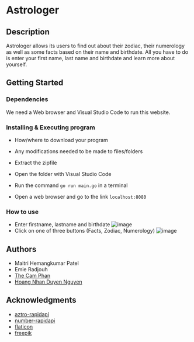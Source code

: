 # Astrologer

## Description

Astrologer allows its users to find out about their zodiac, their numerology as well as some facts based on their name and birthdate. All you have to do is enter your first name, last name and birthdate and learn more about yourself.

## Getting Started

### Dependencies

We need a Web browser and Visual Studio Code to run this website.

### Installing & Executing program

* How/where to download your program
* Any modifications needed to be made to files/folders

* Extract the zipfile
* Open the folder with Visual Studio Code 
* Run the command ```go run main.go``` in a terminal
* Open a web browser and go to the link ```localhost:8080```

### How to use
* Enter firstname, lastname and birthdate
![image](https://user-images.githubusercontent.com/62715325/161076182-f2f3eea1-8418-446e-af65-9e0213560f39.png)
* Click on one of three buttons (Facts, Zodiac, Numerology) 
![image](https://user-images.githubusercontent.com/62715325/161076454-1ccd9e3d-6c3e-4ec2-a189-eef87c13a0dc.png)

## Authors

* Maitri Hemangkumar Patel
* Emie Radjouh
* [The Cam Phan](https://github.com/phanthecam)
* [Hoang Nhan Duyen Nguyen](https://github.com/hoangnhanduyennguyen)

## Acknowledgments

* [aztro-rapidapi](https://rapidapi.com/sameer.kumar/api/aztro/)
* [number-rapidapi](https://rapidapi.com/divad12/api/numbers-1/)
* [flaticon](https://www.flaticon.com/)
* [freepik](https://www.freepik.com/)
